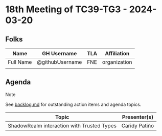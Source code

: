 
# 18th Meeting of TC39-TG3 - 2024-03-20

## Folks

| Name      | GH Username     | TLA | Affiliation  |
| --------- | --------------- | --- | ------------ |
| Full Name | @githubUsername | FNE | organization |
|           |                 |     |              |

## Agenda

> [!NOTE]
> See [backlog.md](../backlog.md) for outstanding action items and agenda topics.

| Topic                                                                           | Presenter(s)     |
| ------------------------------------------------------------------------------- | ---------------- |
| ShadowRealm interaction with Trusted Types                                      | Caridy Patiño    |
